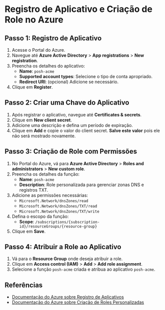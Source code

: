 # Registro de Aplicativo e Criação de Role no Azure

## Passo 1: Registro de Aplicativo

1. Acesse o Portal do Azure.
2. Navegue até **Azure Active Directory** > **App registrations** > **New registration**.
3. Preencha os detalhes do aplicativo:
   - **Name**: `posh-acme`
   - **Supported account types**: Selecione o tipo de conta apropriado.
   - **Redirect URI**: (opcional) Adicione se necessário.
4. Clique em **Register**.

## Passo 2: Criar uma Chave do Aplicativo

1. Após registrar o aplicativo, navegue até **Certificates & secrets**.
2. Clique em **New client secret**.
3. Adicione uma descrição e defina um período de expiração.
4. Clique em **Add** e copie o valor do client secret. **Salve este valor** pois ele não será mostrado novamente.

## Passo 3: Criação de Role com Permissões

1. No Portal do Azure, vá para **Azure Active Directory** > **Roles and administrators** > **New custom role**.
2. Preencha os detalhes da função:
   - **Name**: `posh-acme`
   - **Description**: Role personalizada para gerenciar zonas DNS e registros TXT.
3. Adicione as permissões necessárias:
   - `Microsoft.Network/dnsZones/read`
   - `Microsoft.Network/dnsZones/TXT/read`
   - `Microsoft.Network/dnsZones/TXT/write`
4. Defina o escopo da função:
   - **Scope**: `/subscriptions/{subscription-id}/resourceGroups/{resource-group}`
5. Clique em **Save**.

## Passo 4: Atribuir a Role ao Aplicativo

1. Vá para o **Resource Group** onde deseja atribuir a role.
2. Clique em **Access control (IAM)** > **Add** > **Add role assignment**.
3. Selecione a função `posh-acme` criada e atribua ao aplicativo `posh-acme`.

## Referências
- [Documentação do Azure sobre Registro de Aplicativos](https://learn.microsoft.com/pt-br/entra/identity-platform/quickstart-register-app?tabs=certificate)
- [Documentação do Azure sobre Criação de Roles Personalizadas](https://learn.microsoft.com/pt-br/azure/role-based-access-control/custom-roles-portal)
